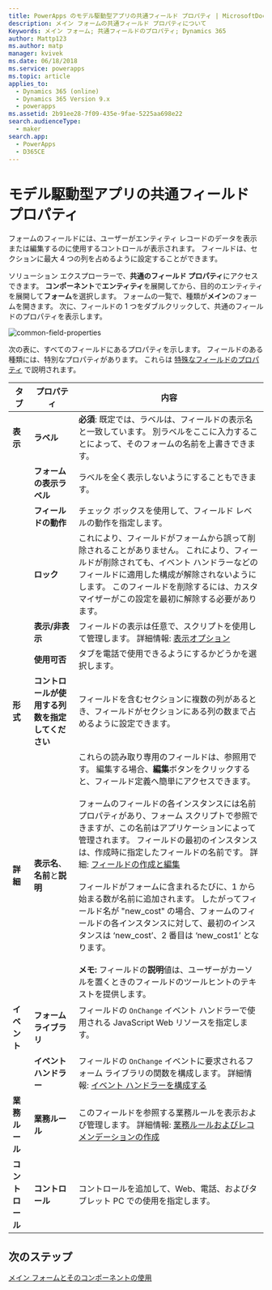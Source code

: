 ```yaml
---
title: PowerApps のモデル駆動型アプリの共通フィールド プロパティ | MicrosoftDocs
description: メイン フォームの共通フィールド プロパティについて
Keywords: メイン フォーム; 共通フィールドのプロパティ; Dynamics 365
author: Mattp123
ms.author: matp
manager: kvivek
ms.date: 06/18/2018
ms.service: powerapps
ms.topic: article
applies_to:
  - Dynamics 365 (online)
  - Dynamics 365 Version 9.x
  - powerapps
ms.assetid: 2b91ee28-7f09-435e-9fae-5225aa698e22
search.audienceType:
  - maker
search.app:
  - PowerApps
  - D365CE
---
```

# <a name="model-driven-app-common-field-properties"></a>モデル駆動型アプリの共通フィールド プロパティ

 フォームのフィールドには、ユーザーがエンティティ レコードのデータを表示または編集するのに使用するコントロールが表示されます。 フィールドは、セクションに最大 4 つの列を占めるように設定することができます。  

ソリューション エクスプローラーで、**共通のフィールド プロパティ**にアクセスできます。 **コンポーネント**で**エンティティ**を展開してから、目的のエンティティを展開して**フォーム**を選択します。 フォームの一覧で、種類が**メイン**のフォームを開きます。 次に、フィールドの 1 つをダブルクリックして、共通のフィールドのプロパティを表示します。

![common-field-properties](media/common-field-properties.png)
  
次の表に、すべてのフィールドにあるプロパティを示します。 フィールドのある種類には、特別なプロパティがあります。 これらは [特殊なフィールドのプロパティ](special-field-properties-legacy.md) で説明されます。  
  
|タブ​​|プロパティ|内容|  
|---------|--------------|-----------------|  
|**表示**|**ラベル**|**必須**: 既定では、ラベルは、フィールドの表示名と一致しています。 別ラベルをここに入力することによって、そのフォームの名前を上書きできます。|  
||**フォームの表示ラベル**|ラベルを全く表示しないようにすることもできます。|  
||**フィールドの動作**|チェック ボックスを使用して、フィールド レベルの動作を指定します。|  
||**ロック**|これにより、フィールドがフォームから誤って削除されることがありません。 これにより、フィールドが削除されても、イベント ハンドラーなどのフィールドに適用した構成が解除されないようにします。 このフィールドを削除するには、カスタマイザーがこの設定を最初に解除する必要があります。|  
||**表示/非表示**|フィールドの表示は任意で、スクリプトを使用して管理します。 詳細情報: [表示オプション](visibility-options-legacy.md)|  
||**使用可否**|タブを電話で使用できるようにするかどうかを選択します。|
|**形式**|**コントロールが使用する列数を指定してください**|フィールドを含むセクションに複数の列があるとき、フィールドがセクションにある列の数まで占めるように設定できます。|  
|**詳細**|**表示名**、**名前**と**説明**|これらの読み取り専用のフィールドは、参照用です。 編集する場合、**編集**ボタンをクリックすると、フィールド定義へ簡単にアクセスできます。<br /><br /> フォームのフィールドの各インスタンスには名前プロパティがあり、フォーム スクリプトで参照できますが、この名前はアプリケーションによって管理されます。 フィールドの最初のインスタンスは、作成時に指定したフィールドの名前です。 詳細: [フィールドの作成と編集](../common-data-service/create-edit-fields.md)<br /><br /> フィールドがフォームに含まれるたびに、1 から始まる数が名前に追加されます。 したがってフィールド名が "new_cost" の場合、フォームのフィールドの各インスタンスに対して、最初のインスタンスは ‘new_cost’、2 番目は ‘new_cost1’ となります。<br /><br />**メモ:** フィールドの**説明**値は、ユーザーがカーソルを置くときのフィールドのツールヒントのテキストを提供します。|  
|**イベント**|**フォーム ライブラリ**|フィールドの `OnChange` イベント ハンドラーで使用される JavaScript Web リソースを指定します。<br /><br />|  
||**イベント ハンドラー**|フィールドの `OnChange` イベントに要求されるフォーム ライブラリの関数を構成します。 詳細情報: [イベント ハンドラーを構成する](configure-event-handlers-legacy.md)|  
|**業務ルール**|**業務ルール**|このフィールドを参照する業務ルールを表示および管理します。 詳細情報: [業務ルールおよびレコメンデーションの作成](create-business-rules-recommendations-apply-logic-form.md)|  
|**コントロール**|**コントロール**|コントロールを追加して、Web、電話、およびタブレット PC での使用を指定します。|  

## <a name="next-steps"></a>次のステップ

[メイン フォームとそのコンポーネントの使用](use-main-form-and-components.md)
